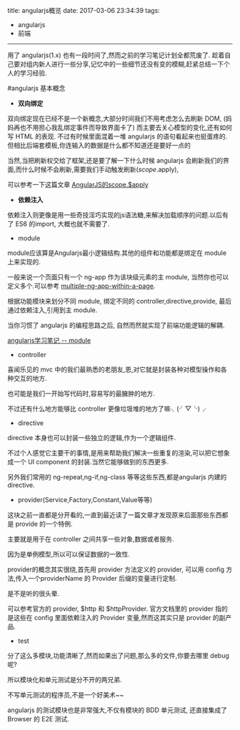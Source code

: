 title: angularjs概览
date: 2017-03-06 23:34:39
tags:
- angularjs
- 前端
---

用了 angularjs(1.x) 也有一段时间了,然而之前的学习笔记计划全都荒废了.
趁着自己要对组内新人进行一些分享,记忆中的一些细节还没有变的模糊,赶紧总结一下个人的学习经验.

<!--more-->

#angularjs 基本概念

* **双向绑定**

双向绑定现在已经不是一个新概念,大部分时间我们不用考虑怎么去刷新 DOM, (妈妈再也不用担心我乱绑定事件而导致界面卡了)
而主要去关心模型的变化,还有如何写 HTML 的表现.
不过有时候里面混着一堆 angularjs 的语句看起来也挺蛋疼的.但相比后端套模板,你连输入的数据是什么都不知道还是要好一点的

当然,当把刷新权交给了框架,还是要了解一下什么时候 angularjs 会刷新我们的界面,而什么时候不会刷新,需要我们手动触发刷新($scope.$apply),

可以参考一下这篇文章 [AngularJS的scope.$apply](http://blog.gejiawen.com/2014/07/14/usage-for-angularjs-scope-apply/)

* **依赖注入**

依赖注入则更像是用一些奇技淫巧实现的js语法糖,来解决加载顺序的问题.以后有了 ES6 的import, 大概也就不需要了.

* module

module应该算是Angularjs最小逻辑结构.其他的组件和功能都是绑定在 module 上来实现的.

一般来说一个页面只有一个 ng-app 作为该块级元素的主 module, 当然你也可以定义多个.可以参考 [multiple-ng-app-within-a-page](http://stackoverflow.com/questions/18571301/angularjs-multiple-ng-app-within-a-page).

根据功能模块来划分不同 module, 绑定不同的 controller,directive,provide, 最后通过依赖注入,引用到主 module. 

当你习惯了 angularjs 的编程思路之后, 自然而然就实现了前端功能逻辑的解耦.

[angularjs学习笔记 -- module]()

* controller

喜闻乐见的 mvc 中的我们最熟悉的老朋友,恩,对它就是封装各种对模型操作和各种交互的地方.

也可能是我们一开始写代码时,容易写的最臃肿的地方.

不过还有什么地方能够比 controller 更像垃圾堆的地方了嘛╮(╯▽╰)╭

<!-- [angularjs学习笔记 -- controller]() -->

* directive

directive 本身也可以封装一些独立的逻辑,作为一个逻辑组件.

不过个人感觉它主要干的事情,是用来帮助我们解决一些重复的渲染,可以把它想象成一个 UI component 的封装.当然它能够做到的东西更多.

另外我们常用的 ng-repeat,ng-if,ng-class 等等这些东西,都是angularjs 内建的 directive.

<!-- [angularjs学习笔记 -- directive]() -->

* provider(Service,Factory,Constant,Value等等)

这块之前一直都是分开看的,一直到最近读了一篇文章才发现原来后面那些东西都是 provide 的一个特例.

主要就是用于在 controller 之间共享一些对象,数据或者服务.

因为是单例模型,所以可以保证数据的一致性.

provider的概念其实很绕,首先用 provider 方法定义的 provider, 可以用 config 方法,传入一个providerName 的 Provider 后缀的变量进行定制.

是不是听的很头晕.

可以参考官方的 provider, $http 和 $httpProvider. 官方文档里的 provider 指的是这些在 config 里面依赖注入的 Provider 变量,然而这其实只是 provider 的副产品.

<!-- [angularjs学习笔记 -- provider]() -->

* test

分了这么多模块,功能清晰了,然而如果出了问题,那么多的文件,你要去哪里 debug 呢?

所以模块化和单元测试是分不开的两兄弟.

不写单元测试的程序员,不是一个好美术~~

angularjs 的测试模块也是非常强大,不仅有模块的 BDD 单元测试, 还直接集成了Browser 的 E2E 测试.

<!-- [angularjs学习笔记 -- Jusmine和 单元测试]() -->
  
























